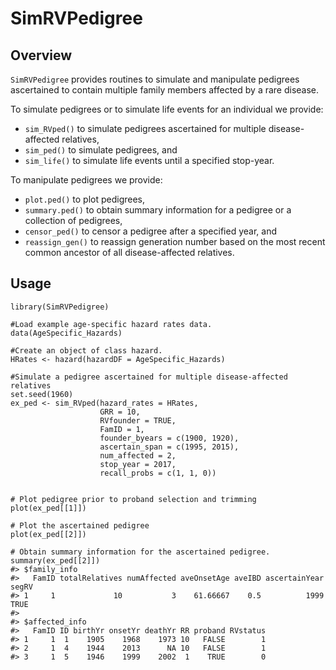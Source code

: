 # SimRVPedigree

## Overview
`SimRVPedigree` provides routines to simulate and manipulate pedigrees ascertained to contain multiple family members affected by a rare disease.

To simulate pedigrees or to simulate life events for an individual we provide:
* `sim_RVped()` to simulate pedigrees ascertained for multiple disease-affected relatives,
* `sim_ped()` to simulate pedigrees, and
* `sim_life()` to simulate life events until a specified stop-year.

To manipulate pedigrees we provide:
* `plot.ped()` to plot pedigrees,
* `summary.ped()` to obtain summary information for a pedigree or a collection of pedigrees,
* `censor_ped()` to censor a pedigree after a specified year, and
* `reassign_gen()` to reassign generation number based on the most recent common ancestor of all disease-affected relatives.

## Usage
```
library(SimRVPedigree)

#Load example age-specific hazard rates data.
data(AgeSpecific_Hazards)

#Create an object of class hazard.
HRates <- hazard(hazardDF = AgeSpecific_Hazards)

#Simulate a pedigree ascertained for multiple disease-affected relatives
set.seed(1960)
ex_ped <- sim_RVped(hazard_rates = HRates,
                    GRR = 10,
                    RVfounder = TRUE,
                    FamID = 1,
                    founder_byears = c(1900, 1920),
                    ascertain_span = c(1995, 2015),
                    num_affected = 2,
                    stop_year = 2017,
                    recall_probs = c(1, 1, 0))


# Plot pedigree prior to proband selection and trimming
plot(ex_ped[[1]])

# Plot the ascertained pedigree
plot(ex_ped[[2]])

# Obtain summary information for the ascertained pedigree.
summary(ex_ped[[2]])
#> $family_info
#>   FamID totalRelatives numAffected aveOnsetAge aveIBD ascertainYear segRV
#> 1     1             10           3    61.66667    0.5          1999  TRUE
#> 
#> $affected_info
#>   FamID ID birthYr onsetYr deathYr RR proband RVstatus
#> 1     1  1    1905    1968    1973 10   FALSE        1
#> 2     1  4    1944    2013      NA 10   FALSE        1
#> 3     1  5    1946    1999    2002  1    TRUE        0
```
